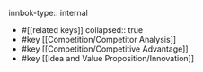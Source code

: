 innbok-type:: internal
- #[[related keys]]
collapsed:: true
- #key [[Competition/Competitor Analysis]]
- #key [[Competition/Competitive Advantage]]
- #key [[Idea and Value Proposition/Innovation]]









